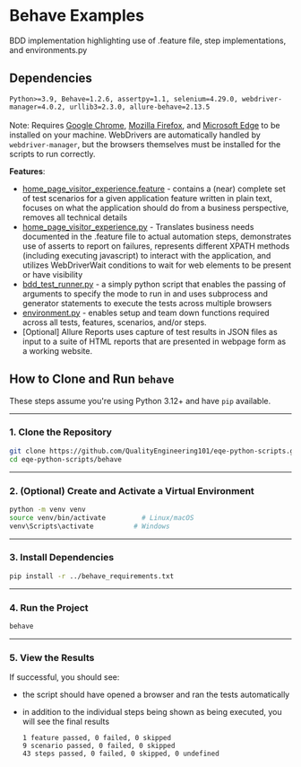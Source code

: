 # Behave Examples

BDD implementation highlighting use of .feature file, step implementations, and environments.py

## Dependencies

  ` Python>=3.9, Behave=1.2.6, assertpy=1.1, selenium=4.29.0, webdriver-manager=4.0.2, urllib3=2.3.0, allure-behave=2.13.5
  `
  <br><br>Note:
  Requires [Google Chrome](https://www.google.com/chrome/), [Mozilla Firefox](https://www.mozilla.org/firefox/new/), and [Microsoft Edge](https://www.microsoft.com/edge) to be installed on your machine. WebDrivers are automatically handled by `webdriver-manager`, but the browsers themselves must be installed for the scripts to run correctly.

   **Features**:

* [home_page_visitor_experience.feature](https://github.com/QualityEngineering101/eqe-python-scripts/blob/main/behave/features/home_page_visitor_experience.feature) - contains a (near) complete set of test scenarios for a given application feature written in plain text, focuses on what the application should do from a business perspective, removes all technical details
* [home_page_visitor_experience.py](https://github.com/QualityEngineering101/eqe-python-scripts/blob/main/behave/features/steps/home_page_visitor_experience.py) - Translates business needs documented in the .feature file to actual automation steps, demonstrates use of asserts to report on failures, represents different XPATH methods (including executing javascript) to interact with the application, and utilizes WebDriverWait conditions to wait for web elements to be present or have visibility
* [bdd_test_runner.py](https://github.com/QualityEngineering101/eqe-python-scripts/blob/main/behave/bdd_test_runner.py) - a simply python script that enables the passing of arguments to specify the mode to run in and uses subprocess and generator statements to execute the tests across multiple browsers
* [environment.py](https://github.com/QualityEngineering101/eqe-python-scripts/blob/main/behave/features/environment.py) - enables setup and team down functions required across all tests, features, scenarios, and/or steps.
* [Optional] Allure Reports uses capture of test results in JSON files as input to a suite of HTML reports that are presented in webpage form as a working website.

## How to Clone and Run `behave`

These steps assume you're using Python 3.12+ and have `pip` available.

---

### 1. Clone the Repository

```bash
git clone https://github.com/QualityEngineering101/eqe-python-scripts.git
cd eqe-python-scripts/behave
```

---

### 2. (Optional) Create and Activate a Virtual Environment

```bash
python -m venv venv
source venv/bin/activate         # Linux/macOS
venv\Scripts\activate          # Windows
```

---

### 3. Install Dependencies

```bash
pip install -r ../behave_requirements.txt
```

---

### 4. Run the Project

```bash
behave
```

---

### 5. View the Results

If successful, you should see:

* the script should have opened a browser and ran the tests automatically
* in addition to the individual steps being shown as being executed, you will see the final results

  ```text
  1 feature passed, 0 failed, 0 skipped
  9 scenario passed, 0 failed, 0 skipped
  43 steps passed, 0 failed, 0 skipped, 0 undefined 
  ```
